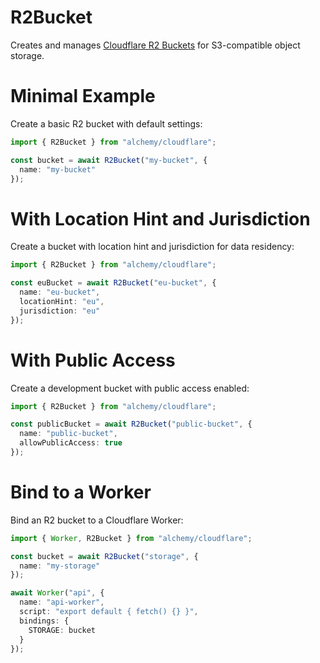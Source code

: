 # R2Bucket

Creates and manages [Cloudflare R2 Buckets](https://developers.cloudflare.com/r2/buckets/) for S3-compatible object storage.

# Minimal Example

Create a basic R2 bucket with default settings:

```ts
import { R2Bucket } from "alchemy/cloudflare";

const bucket = await R2Bucket("my-bucket", {
  name: "my-bucket"
});
```

# With Location Hint and Jurisdiction

Create a bucket with location hint and jurisdiction for data residency:

```ts
import { R2Bucket } from "alchemy/cloudflare";

const euBucket = await R2Bucket("eu-bucket", {
  name: "eu-bucket",
  locationHint: "eu",
  jurisdiction: "eu"
});
```

# With Public Access

Create a development bucket with public access enabled:

```ts
import { R2Bucket } from "alchemy/cloudflare";

const publicBucket = await R2Bucket("public-bucket", {
  name: "public-bucket", 
  allowPublicAccess: true
});
```

# Bind to a Worker

Bind an R2 bucket to a Cloudflare Worker:

```ts
import { Worker, R2Bucket } from "alchemy/cloudflare";

const bucket = await R2Bucket("storage", {
  name: "my-storage"
});

await Worker("api", {
  name: "api-worker",
  script: "export default { fetch() {} }",
  bindings: {
    STORAGE: bucket
  }
});
```